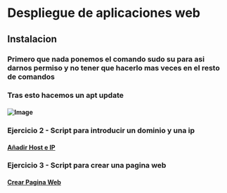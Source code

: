 # Despliegue de aplicaciones web
## Instalacion
### Primero que nada ponemos el comando sudo su para asi darnos permiso y no tener que hacerlo mas veces en el resto de comandos
### Tras esto hacemos un apt update
#### ![Image](https://github.com/Braeek/ProyectoDespliegue/blob/main/Proyecto/1%20-%20InstalacionApache/Captura%20de%20pantalla%20(68).png)

### Ejercicio 2 - Script para introducir un dominio y una ip
#### [Añadir Host e IP](https://github.com/Braeek/Prueba-despliegue/blob/main/Tema1/a%C3%B1adirUnHost)

### Ejercicio 3 - Script para crear una pagina web
#### [Crear Pagina Web](https://github.com/Braeek/Prueba-despliegue/blob/main/Tema1/crearUnaWeb)
